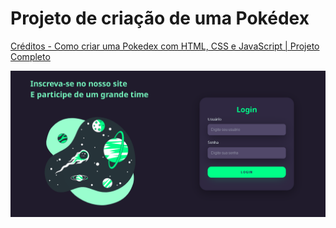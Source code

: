 # Projeto de criação de uma Pokédex
[Créditos - Como criar uma Pokedex com HTML, CSS e JavaScript | Projeto Completo](https://www.youtube.com/watch?v=SjtdH3dWLa8&list=PL1qM2hLX9p_sKfuGUJyyBkFpBEqCZbpEL&index=10&ab_channel=ManualdoDev)

<a href="https://github.com/Carlosedu2001/teladelogin/blob/main/print-do-projeto.png" target="_blank"><img src="https://github.com/Carlosedu2001/teladelogin/blob/main/print-do-projeto.png" target="_blank"></a>
